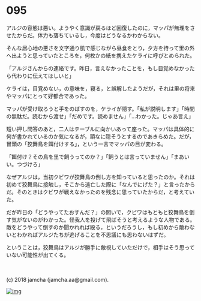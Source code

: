 # 095

アルジの容態は悪い。ようやく意識が戻るほど回復したのに，マッパが無理をさせたからだ。体力も落ちているし，今度はどうなるかわからない。  

そんな居心地の悪さを文字通り肌で感じながら昼食をとり，夕方を待って里の外へ出ようと思っていたところを，何枚かの紙を携えたケライに呼びとめられた。  

「アルジさんからの連絡です。昨日，言えなかったことを，もし目覚めなかったら代わりに伝えてほしいと」  

ケライは，目覚めない，の意味を，寝る，と誤解したようだが，それは里の将来やマッパにとって好都合であった。  

マッパが受け取ろうと手をのばすのを，ケライが隠す。「私が説明します」「時間の無駄だ。読むから渡せ」「だめです。読めません」「…わかった。じゃあ言え」  

短い押し問答のあと，二人はテーブルに向かいあって座った。マッパは具体的に何が書かれているのか気になるが，頑なに隠そうとするのであきらめた。だが，冒頭の「狡舞鳥を餌付けする」，という一言でマッパの目が変わる。  

「餌付け？その鳥を里で飼うってのか？」「飼うとは言っていません」「まあいい。つづけろ」  

なぜアルジは，当初クビワが狡舞鳥の倒し方を知っていると思ったのか。それは初めて狡舞鳥に接触し，そこから逃亡した際に「なんでにげた？」と言ったからだ。そのときはクビワが戦えなかったのを残念に思っていたからだ，と考えていた。  

だが昨日の「どうやってたおすんだ？」の問いで，クビワはもともと狡舞鳥を倒す気がないのがわかった。怪我人を投げて飛ばそうと考えるような人物である。敵をどうやって倒すのか聞かれれば殴る，というだろうし，もし初めから敵わないとわかればアルジたちが逃げることを不思議にも思わないはずだ。  

ということは，狡舞鳥はアルジが勝手に敵視していただけで，相手はそう思っていない可能性が出てくる。  

<br>  
<br>  
(c) 2018 jamcha (jamcha.aa@gmail.com).  

[![img](http://i.creativecommons.org/l/by-nc-sa/4.0/88x31.png)](http://creativecommons.org/licenses/by-nc-sa/4.0/deed)